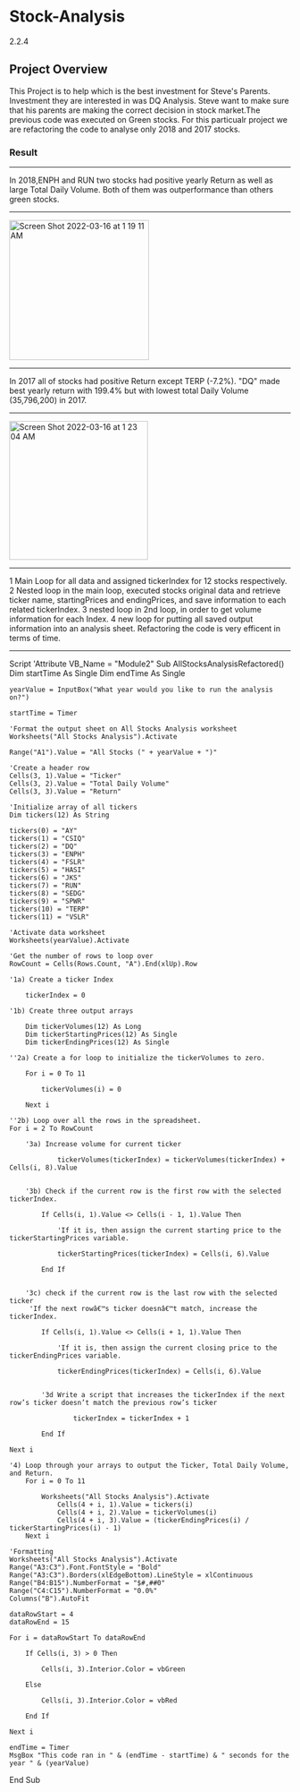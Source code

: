 # Stock-Analysis
2.2.4
## Project Overview
This Project is to help which is the best investment for Steve's Parents. Investment they are interested in was DQ Analysis. Steve want to make sure that his parents are making the correct decision in stock market.The previous code was executed on Green stocks. For this particualr project we are refactoring the  code to analyse only 2018 and 2017 stocks. 
### Result

---
In 2018,ENPH and RUN two stocks had positive yearly Return as well as large Total Daily Volume. Both of them was outperformance than others green stocks.

---
<img width="250" alt="Screen Shot 2022-03-16 at 1 19 11 AM" src="https://user-images.githubusercontent.com/98849217/159086231-f19744a3-19e1-429a-8a11-8da2bc291bfd.png">

---

In 2017 all of stocks had positive Return except TERP (-7.2%). "DQ" made best yearly return with 199.4% but with lowest total Daily Volume (35,796,200) in 2017.

---

<img width="248" alt="Screen Shot 2022-03-16 at 1 23 04 AM" src="https://user-images.githubusercontent.com/98849217/159086167-b93d93d6-ccf9-4eb0-86a1-4756d72e4083.png"> 

---

1 Main Loop for all data and assigned tickerIndex for 12 stocks respectively.
2 Nested loop in the main loop, executed stocks original data and retrieve ticker name, startingPrices and endingPrices, and save information to each related tickerIndex.
3 nested loop in 2nd loop, in order to get volume information for each Index.
4 new loop for putting all saved output information into an analysis sheet.
Refactoring the code is very efficent in terms of time.

---
Script
'Attribute VB_Name = "Module2"
Sub AllStocksAnalysisRefactored()
    Dim startTime As Single
    Dim endTime  As Single

    yearValue = InputBox("What year would you like to run the analysis on?")

    startTime = Timer
    
    'Format the output sheet on All Stocks Analysis worksheet
    Worksheets("All Stocks Analysis").Activate
    
    Range("A1").Value = "All Stocks (" + yearValue + ")"
    
    'Create a header row
    Cells(3, 1).Value = "Ticker"
    Cells(3, 2).Value = "Total Daily Volume"
    Cells(3, 3).Value = "Return"

    'Initialize array of all tickers
    Dim tickers(12) As String
    
    tickers(0) = "AY"
    tickers(1) = "CSIQ"
    tickers(2) = "DQ"
    tickers(3) = "ENPH"
    tickers(4) = "FSLR"
    tickers(5) = "HASI"
    tickers(6) = "JKS"
    tickers(7) = "RUN"
    tickers(8) = "SEDG"
    tickers(9) = "SPWR"
    tickers(10) = "TERP"
    tickers(11) = "VSLR"
    
    'Activate data worksheet
    Worksheets(yearValue).Activate
    
    'Get the number of rows to loop over
    RowCount = Cells(Rows.Count, "A").End(xlUp).Row
    
    '1a) Create a ticker Index
    
        tickerIndex = 0

    '1b) Create three output arrays
    
        Dim tickerVolumes(12) As Long
        Dim tickerStartingPrices(12) As Single
        Dim tickerEndingPrices(12) As Single
        
    ''2a) Create a for loop to initialize the tickerVolumes to zero.
        
        For i = 0 To 11
        
            tickerVolumes(i) = 0
            
        Next i
        
    ''2b) Loop over all the rows in the spreadsheet.
    For i = 2 To RowCount
    
        '3a) Increase volume for current ticker
            
                tickerVolumes(tickerIndex) = tickerVolumes(tickerIndex) + Cells(i, 8).Value
            
        
        '3b) Check if the current row is the first row with the selected tickerIndex.
            
            If Cells(i, 1).Value <> Cells(i - 1, 1).Value Then
                
                'If it is, then assign the current starting price to the tickerStartingPrices variable.
                
                tickerStartingPrices(tickerIndex) = Cells(i, 6).Value
                
            End If
            
        
        '3c) check if the current row is the last row with the selected ticker
         'If the next rowâ€™s ticker doesnâ€™t match, increase the tickerIndex.
            
            If Cells(i, 1).Value <> Cells(i + 1, 1).Value Then
                
                'If it is, then assign the current closing price to the tickerEndingPrices variable.
                
                tickerEndingPrices(tickerIndex) = Cells(i, 6).Value
            

            '3d Write a script that increases the tickerIndex if the next row’s ticker doesn’t match the previous row’s ticker
        
                    tickerIndex = tickerIndex + 1
                
            End If
    
    Next i
    
    '4) Loop through your arrays to output the Ticker, Total Daily Volume, and Return.
        For i = 0 To 11
        
            Worksheets("All Stocks Analysis").Activate
                Cells(4 + i, 1).Value = tickers(i)
                Cells(4 + i, 2).Value = tickerVolumes(i)
                Cells(4 + i, 3).Value = (tickerEndingPrices(i) / tickerStartingPrices(i) - 1)
        Next i
    
    'Formatting
    Worksheets("All Stocks Analysis").Activate
    Range("A3:C3").Font.FontStyle = "Bold"
    Range("A3:C3").Borders(xlEdgeBottom).LineStyle = xlContinuous
    Range("B4:B15").NumberFormat = "$#,##0"
    Range("C4:C15").NumberFormat = "0.0%"
    Columns("B").AutoFit

    dataRowStart = 4
    dataRowEnd = 15

    For i = dataRowStart To dataRowEnd
        
        If Cells(i, 3) > 0 Then
            
            Cells(i, 3).Interior.Color = vbGreen
            
        Else
        
            Cells(i, 3).Interior.Color = vbRed
            
        End If
        
    Next i
 
    endTime = Timer
    MsgBox "This code ran in " & (endTime - startTime) & " seconds for the year " & (yearValue)

End Sub
